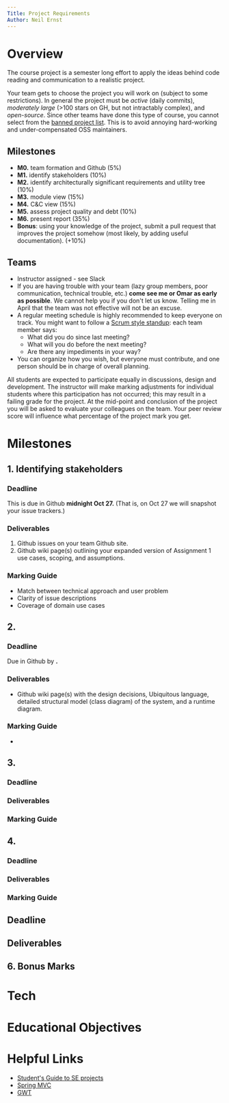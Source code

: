 ```yaml
---
Title: Project Requirements
Author: Neil Ernst 
---
```


# Overview
The course project is a semester long effort to apply the ideas behind code reading and communication to a realistic project.

Your team gets to choose the project you will work on (subject to some restrictions). In general the project must be *active* (daily commits), *moderately large* (>100 stars on GH, but not intractably complex), and *open-source*. Since other teams have done this type of course, you cannot select from the [banned project list](https://github.com/SENG480-S18/blob/master/banned.md). This is to avoid annoying hard-working and under-compensated OSS maintainers.  

## Milestones

- **M0.** team formation and Github (5%)
- **M1.** identify stakeholders (10%)
- **M2.** identify architecturally significant requirements and utility tree (10%)
- **M3.** module view (15%)
- **M4.** C&C view (15%)
- **M5.** assess project quality and debt (10%)
- **M6.** present report (35%)
- **Bonus**: using your knowledge of the project, submit a pull request that improves the project somehow (most likely, by adding useful documentation). (+10%)

## Teams

- Instructor assigned - see Slack
- If you are having trouble with your team (lazy group members, poor communication, technical trouble, etc.) **come see me or Omar as early as possible**. We cannot help you if you don't let us know. Telling me in April that the team was not effective will not be an excuse.
- A regular meeting schedule is highly recommended to keep everyone on track. You might want to follow a [Scrum style standup](https://www.mountaingoatsoftware.com/agile/scrum/meetings/daily-scrum): each team member says:
    -   What did you do since last meeting?
    -   What will you do before the next meeting?
    -   Are there any impediments in your way?
- You can organize how you wish, but everyone must contribute, and one person should be in charge of overall planning. 

All students are expected to participate equally in discussions, design and development. The instructor will make marking adjustments for individual students where this participation has not occurred; this may result in a failing grade for the project. At the mid-point and conclusion of the project you will be asked to evaluate your colleagues on the team. Your peer review score will influence what percentage of the project mark you get. 


# Milestones
## 1. Identifying stakeholders

### Deadline
This is due in Github **midnight Oct 27.** (That is, on Oct 27 we will snapshot your issue trackers.)

### Deliverables
1. Github issues on your team Github site.
2. Github wiki page(s) outlining your expanded version of Assignment 1 use cases, scoping, and assumptions.

### Marking Guide	
- Match between technical approach and user problem
- Clarity of issue descriptions
- Coverage of domain use cases
	
## 2. 

### Deadline
Due in Github by **.**

### Deliverables
* Github wiki page(s) with the design decisions, Ubiquitous language, detailed structural model (class diagram) of the system, and a runtime diagram.

### Marking Guide
-

## 3.


### Deadline


### Deliverables

### Marking Guide

## 4. 

### Deadline

### Deliverables


### Marking Guide

## Deadline

## Deliverables

## 6. Bonus Marks

# Tech


# Educational Objectives


# Helpful Links
* [Student's Guide to SE projects](http://www.cdf.toronto.edu/~csc301h/fall/csc301.pdf) 
* [Spring MVC](https://spring.io/guides/gs/serving-web-content/)
* [GWT](http://www.gwtproject.org/doc/latest/tutorial/index.html)
